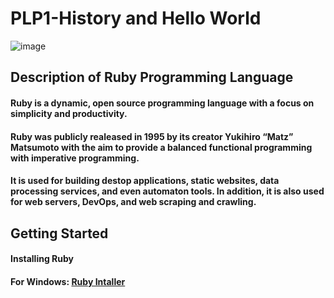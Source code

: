 <body>
  <h1>PLP1-History and Hello World</h1>

  ![image](https://user-images.githubusercontent.com/93970330/155486631-e729d922-be9f-4c6c-81bd-c1d976ac1d2d.png)

  <div className = "history">
    <h2>Description of Ruby Programming Language</h2>
    <h4 style="white-space:pre-line;">Ruby is a dynamic, open source programming language with a focus on simplicity and productivity.</h4>
    <h4>Ruby was publicly realeased in 1995 by its creator Yukihiro “Matz” Matsumoto with the aim to provide a balanced functional programming with imperative programming.</h4>
    <h4>It is used for building destop applications, static websites, data processing services, and even automaton tools. In addition, it is also used for web servers, DevOps, and web scraping and crawling.</h4>
  </div>
  
  <div className = "getting-started">
    <h2>Getting Started</h2>
    <h4>Installing Ruby<h4>
    For Windows:
      <a href="https://rubyinstaller.org/">Ruby Intaller</a>
  </div>
</body>
